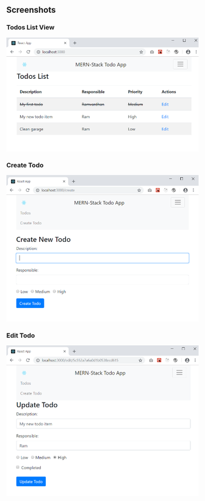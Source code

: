 

## Screenshots

### Todos List View
![Todos List View](./screenshots/todoListView.PNG?raw=true "Todos List View")

### Create Todo
![Create Todo](./screenshots/createTodo.PNG?raw=true "Create Todo")

### Edit Todo
![Edit Todo](./screenshots/editTodo.PNG?raw=true "Edit Todo")
